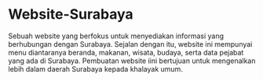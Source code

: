 # Website-Surabaya
Sebuah website yang berfokus untuk menyediakan informasi yang berhubungan dengan Surabaya. Sejalan dengan itu, website ini mempunyai menu diantaranya beranda, makanan, wisata, budaya, serta data pejabat yang ada di Surabaya. Pembuatan website iini bertujuan untuk mengenalkan lebih dalam daerah Surabaya kepada khalayak umum.

